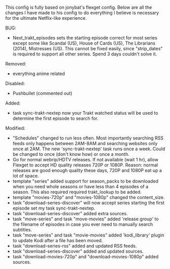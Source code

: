 This config is fully based on jonybat's flexget config. Below are all the changes I have made to his config to do everything I believe is necessary for the ultimate Netflix-like experience.


BUG:
- Next_trakt_episodes sets the starting episode correct for most series except some like Scandal (US), House of Cards (US), The Librarians (2014), Mistresses (US). This cannot be fixed easily, since "strip_dates" is required to support all other series. Spend 3 days couldn't solve it.

Removed: 
- everything anime related

Disabled: 
- Pushbullet (commented out)

Added: 
- task sync-trakt-nextep now your Trakt watched status will be used to determine the first episode to search for.

Modified: 
- "Schedules" changed to run less often. Most importantly searching RSS feeds only happens between 2AM-8AM and searching websites only once at 2AM. The new 'sync-trakt-nextep' task runs once a week. Could be changed to once (don't know how) or once a month. 
- Go for normal webrip/HDTV releases. If not available (wait 1 hr), allow Flexget to accept HD quality releases 720P or 1080P.
Reason: normal releases are good enough quality these days, 720P and 1080P eat up a lot of space. 
- template "series" added support for season_packs to be downloaded when you need whole seasons or have less than 4 episodes of a season. This also required required trakt_lookup to be added. 
- template "movies-720p" and "movies-1080p" changed the content_size. 
- task "download-series-discover" will now accept series starting the first episode set my task sync-trakt-nextep.
- task "download-series-discover" added extra sources.
- task "move-series" and task "move-movies" added 'release group' to the filename of episodes in case you ever need to manually search subtitles.
- task "move-series" and task "movie-movies" added 'kodi_library' plugin to update Kodi after a file has been moved.
- task "download-series-rss" added and updated RSS feeds. 
- task "download-series-discover" added and updated sources. 
- task "download-movies-720p" and "download-movies-1080p"  added sources.

